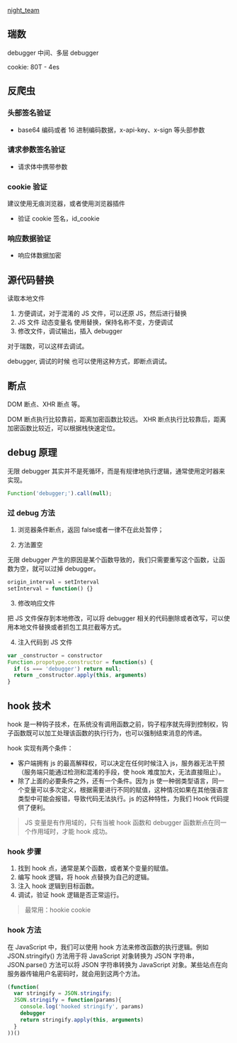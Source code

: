 [night_team](https://notes.yueluo.club/crawler/night_team/)

## 瑞数

debugger 中间、多层 debugger

cookie: 80T - 4es 

## 反爬虫

### 头部签名验证

* base64 编码或者 16 进制编码数据，x-api-key、x-sign 等头部参数

### 请求参数签名验证

* 请求体中携带参数

### cookie 验证

建议使用无痕浏览器，或者使用浏览器插件

* 验证 cookie 签名，id_cookie

### 响应数据验证

* 响应体数据加密

## 源代码替换

读取本地文件

1. 方便调试，对于混淆的 JS 文件，可以还原 JS，然后进行替换
2. JS 文件 动态变量名 使用替换，保持名称不变，方便调试
3. 修改文件，调试输出，插入 debugger

对于瑞数，可以这样去调试。

debugger, 调试的时候 也可以使用这种方式，即断点调试。

## 断点

DOM 断点、XHR 断点 等。

DOM 断点执行比较靠前，距离加密函数比较远。
XHR 断点执行比较靠后，距离加密函数比较近，可以根据栈快速定位。

## debug 原理

无限 debugger 其实并不是死循环，而是有规律地执行逻辑，通常使用定时器来实现。

```js
Function('debugger;').call(null);
```

### 过 debug 方法

1. 浏览器条件断点，返回 false或者一律不在此处暂停；

2. 方法置空

无限 debugger 产生的原因是某个函数导致的，我们只需要重写这个函数，让函数为空，就可以过掉 debugger。

```js
origin_interval = setInterval
setInterval = function() {}
```
3. 修改响应文件

把 JS 文件保存到本地修改，可以将 debugger 相关的代码删除或者改写，可以使用本地文件替换或者抓包工具拦截等方式。

4. 注入代码到 JS 文件

```js
var _constructor = constructor
Function.propotype.constructor = function(s) {
  if (s === 'debugger') return null;
  return _constructor.apply(this, arguments)
}
```

## hook 技术

hook 是一种钩子技术，在系统没有调用函数之前，钩子程序就先得到控制权，钩子函数既可以加工处理该函数的执行行为，也可以强制结束消息的传递。

hook 实现有两个条件：

* 客户端拥有 js 的最高解释权，可以决定在任何时候注入 js，服务器无法干预（服务端只能通过检测和混淆的手段，使 hook 难度加大，无法直接阻止）。
* 除了上面的必要条件之外，还有一个条件。因为 js 使一种弱类型语言，同一个变量可以多次定义，根据需要进行不同的赋值，这种情况如果在其他强语言类型中可能会报错，导致代码无法执行。js 的这种特性，为我们 Hook 代码提供了便利。

> JS 变量是有作用域的，只有当被 hook 函数和 debugger 函数断点在同一个作用域时，才能 hook 成功。

### hook 步骤

1. 找到 hook 点，通常是某个函数，或者某个变量的赋值。
2. 编写 hook 逻辑，将 hook 点替换为自己的逻辑。
3. 注入 hook 逻辑到目标函数。
4. 调试，验证 hook 逻辑是否正常运行。

> 最常用：hookie cookie

### hook 方法

在 JavaScript 中，我们可以使用 hook 方法来修改函数的执行逻辑。例如 JSON.stringify() 方法用于将 JavaScript 对象转换为 JSON 字符串，JSON.parse() 方法可以将 JSON 字符串转换为 JavaScript 对象。某些站点在向服务器传输用户名密码时，就会用到这两个方法。

```js
(function(
  var stringify = JSON.stringify;
  JSON.stringify = function(params){
    console.log('hooked stringify', params)
    debugger
    return stringify.apply(this, arguments)
  }
))()
```